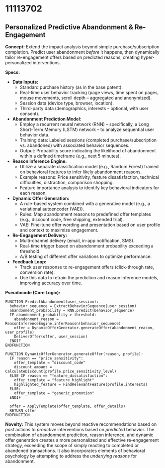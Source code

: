 # 11113702

## Personalized Predictive Abandonment & Re-Engagement

**Concept:** Extend the impact analysis beyond simple purchase/subscription completion. Predict user abandonment *before* it happens, then dynamically tailor re-engagement offers based on predicted reasons, creating hyper-personalized interventions.

**Specs:**

*   **Data Inputs:**
    *   Standard purchase history (as in the base patent).
    *   Real-time user behavior tracking (page views, time spent on pages, mouse movements, scroll depth – aggregated and anonymized).
    *   Session data (device type, browser, location).
    *   Third-party data (demographics, interests – optional, with user consent).
*   **Abandonment Prediction Model:**
    *   Employ a recurrent neural network (RNN) – specifically, a Long Short-Term Memory (LSTM) network – to analyze sequential user behavior data.
    *   Training data: Labeled sessions (completed purchase/subscription vs. abandoned) with associated behavior sequences.
    *   Output: Probability score indicating the likelihood of abandonment within a defined timeframe (e.g., next 5 minutes).
*   **Reason Inference Engine:**
    *   Utilize a separate classification model (e.g., Random Forest) trained on behavioral features to infer likely abandonment reasons.
    *   Example reasons: Price sensitivity, feature dissatisfaction, technical difficulties, distraction, comparison shopping.
    *   Feature importance analysis to identify key behavioral indicators for each reason.
*   **Dynamic Offer Generation:**
    *   A rule-based system combined with a generative model (e.g., a variational autoencoder (VAE)).
    *   Rules: Map abandonment reasons to predefined offer templates (e.g., discount code, free shipping, extended trial).
    *   VAE: Fine-tune offer wording and presentation based on user profile and context to maximize engagement.
*   **Re-Engagement Delivery:**
    *   Multi-channel delivery (email, in-app notification, SMS).
    *   Real-time trigger based on abandonment probability exceeding a threshold.
    *   A/B testing of different offer variations to optimize performance.
*   **Feedback Loop:**
    *   Track user response to re-engagement offers (click-through rate, conversion rate).
    *   Use this data to retrain the prediction and reason inference models, improving accuracy over time.

**Pseudocode (Core Logic):**

```
FUNCTION PredictAbandonment(user_session):
  behavior_sequence = ExtractBehaviorSequence(user_session)
  abandonment_probability = RNN.predict(behavior_sequence)
  IF abandonment_probability > threshold:
    abandonment_reason = ReasonInferenceEngine.inferReason(behavior_sequence)
    offer = DynamicOfferGenerator.generateOffer(abandonment_reason, user_profile)
    DeliverOffer(offer, user_session)
  ENDIF
ENDFUNCTION

FUNCTION DynamicOfferGenerator.generateOffer(reason, profile):
  IF reason == "price_sensitivity":
    offer_template = "discount_code"
    discount_amount = CalculateDiscount(profile.price_sensitivity_level)
  ELSE IF reason == "feature_dissatisfaction":
    offer_template = "feature_highlight"
    highlighted_feature = FindRelevantFeature(profile.interests)
  ELSE:
    offer_template = "generic_promotion"
  ENDIF

  offer = ApplyTemplate(offer_template, offer_details)
  RETURN offer
ENDFUNCTION
```

**Novelty:** This system moves beyond reactive recommendations based on *past* actions to *proactive* interventions based on *predicted* behavior. The combination of abandonment prediction, reason inference, and dynamic offer generation creates a more personalized and effective re-engagement strategy, exceeding the scope of simply reacting to completed or abandoned transactions. It also incorporates elements of behavioral psychology by attempting to address the *underlying reasons* for abandonment.